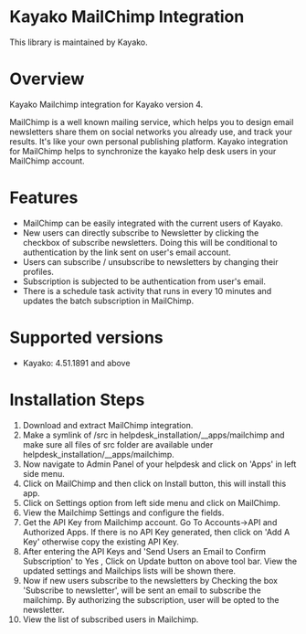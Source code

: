 Kayako MailChimp Integration
=======================

This library is maintained by Kayako.

Overview
=======================

Kayako Mailchimp integration for Kayako version 4.

MailChimp is a well known mailing service, which helps you to design email newsletters share them on social networks you already use, and track your results. It's like your own personal publishing platform.
Kayako integration for MailChimp helps to synchronize the kayako help desk users in your MailChimp account.

Features
=======================

* MailChimp can be easily integrated with the current users of Kayako.
* New users can directly subscribe to Newsletter by clicking the checkbox of subscribe newsletters. Doing this will be conditional to authentication by the link sent on user's email account.
* Users can subscribe / unsubscribe to newsletters by changing their profiles.
* Subscription is subjected to be authentication from user's email.
* There is a schedule task activity that runs in every 10 minutes and updates the batch subscription in MailChimp.

Supported versions
=======================
* Kayako: 4.51.1891 and above

Installation Steps
=======================
1. Download and extract MailChimp integration.
2. Make a symlink of /src in helpdesk_installation/__apps/mailchimp and make sure all files of src folder are available under helpdesk_installation/__apps/mailchimp.
4. Now navigate to Admin Panel of your helpdesk and click on 'Apps' in left side menu.
5. Click on MailChimp and then click on Install button, this will install this app.
6. Click on Settings option from left side menu and click on MailChimp.
7. View the Mailchimp Settings and configure the fields.
8. Get the API Key from Mailchimp account. Go To Accounts->API and Authorized Apps. If there is no API Key generated, then click on 'Add A Key' otherwise copy the existing API Key.
9. After entering the API Keys and 'Send Users an Email to Confirm Subscription' to Yes , Click on Update button on above tool bar. View the updated settings and Mailchips lists will be shown there.
10. Now if new users subscribe to the newsletters by Checking the box 'Subscribe to newsletter', will be sent an email to subscribe the mailchimp. By authorizing the subscription, user will be opted to the newsletter.
11. View the list of subscribed users in Mailchimp. 
